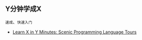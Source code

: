 ## Y分钟学成X

`速成`、`快速入门`

- [Learn X in Y Minutes: Scenic Programming Language Tours](https://learnxinyminutes.com/)